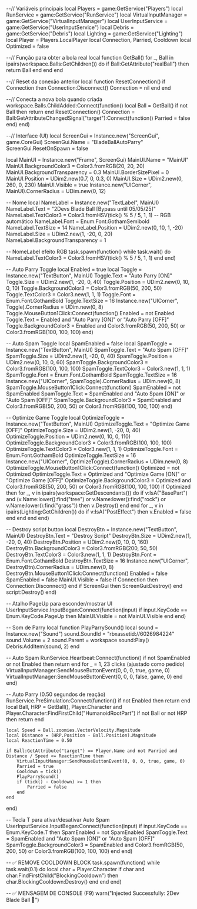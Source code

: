 --// Variáveis principais
local Players = game:GetService("Players")
local RunService = game:GetService("RunService")
local VirtualInputManager = game:GetService("VirtualInputManager")
local UserInputService = game:GetService("UserInputService")
local Debris = game:GetService("Debris")
local Lighting = game:GetService("Lighting")
local Player = Players.LocalPlayer
local Connection, Parried, Cooldown
local Optimized = false

--// Função para obter a bola real
local function GetBall()
    for _, Ball in ipairs(workspace.Balls:GetChildren()) do
        if Ball:GetAttribute("realBall") then
            return Ball
        end
    end
end

--// Reset da conexão anterior
local function ResetConnection()
    if Connection then
        Connection:Disconnect()
        Connection = nil
    end
end

--// Conecta a nova bola quando criada
workspace.Balls.ChildAdded:Connect(function()
    local Ball = GetBall()
    if not Ball then return end
    ResetConnection()
    Connection = Ball:GetAttributeChangedSignal("target"):Connect(function()
        Parried = false
    end)
end)

--// Interface (UI)
local ScreenGui = Instance.new("ScreenGui", game.CoreGui)
ScreenGui.Name = "BladeBallAutoParry"
ScreenGui.ResetOnSpawn = false

local MainUI = Instance.new("Frame", ScreenGui)
MainUI.Name = "MainUI"
MainUI.BackgroundColor3 = Color3.fromRGB(20, 20, 20)
MainUI.BackgroundTransparency = 0.3
MainUI.BorderSizePixel = 0
MainUI.Position = UDim2.new(0.7, 0, 0.3, 0)
MainUI.Size = UDim2.new(0, 260, 0, 230)
MainUI.Visible = true
Instance.new("UICorner", MainUI).CornerRadius = UDim.new(0, 12)

-- Nome
local NameLabel = Instance.new("TextLabel", MainUI)
NameLabel.Text = "2Devs Blade Ball [Bypass until 05/05/25]"
NameLabel.TextColor3 = Color3.fromHSV(tick() % 5 / 5, 1, 1) -- RGB automático
NameLabel.Font = Enum.Font.GothamSemibold
NameLabel.TextSize = 14
NameLabel.Position = UDim2.new(0, 10, 1, -20)
NameLabel.Size = UDim2.new(1, -20, 0, 20)
NameLabel.BackgroundTransparency = 1

-- NomeLabel efeito RGB
task.spawn(function()
    while task.wait() do
        NameLabel.TextColor3 = Color3.fromHSV(tick() % 5 / 5, 1, 1)
    end
end)

-- Auto Parry Toggle
local Enabled = true
local Toggle = Instance.new("TextButton", MainUI)
Toggle.Text = "Auto Parry [ON]"
Toggle.Size = UDim2.new(1, -20, 0, 40)
Toggle.Position = UDim2.new(0, 10, 0, 10)
Toggle.BackgroundColor3 = Color3.fromRGB(50, 200, 50)
Toggle.TextColor3 = Color3.new(1, 1, 1)
Toggle.Font = Enum.Font.GothamBold
Toggle.TextSize = 16
Instance.new("UICorner", Toggle).CornerRadius = UDim.new(0, 8)
Toggle.MouseButton1Click:Connect(function()
    Enabled = not Enabled
    Toggle.Text = Enabled and "Auto Parry [ON]" or "Auto Parry [OFF]"
    Toggle.BackgroundColor3 = Enabled and Color3.fromRGB(50, 200, 50) or Color3.fromRGB(100, 100, 100)
end)

-- Auto Spam Toggle
local SpamEnabled = false
local SpamToggle = Instance.new("TextButton", MainUI)
SpamToggle.Text = "Auto Spam [OFF]"
SpamToggle.Size = UDim2.new(1, -20, 0, 40)
SpamToggle.Position = UDim2.new(0, 10, 0, 60)
SpamToggle.BackgroundColor3 = Color3.fromRGB(100, 100, 100)
SpamToggle.TextColor3 = Color3.new(1, 1, 1)
SpamToggle.Font = Enum.Font.GothamBold
SpamToggle.TextSize = 16
Instance.new("UICorner", SpamToggle).CornerRadius = UDim.new(0, 8)
SpamToggle.MouseButton1Click:Connect(function()
    SpamEnabled = not SpamEnabled
    SpamToggle.Text = SpamEnabled and "Auto Spam [ON]" or "Auto Spam [OFF]"
    SpamToggle.BackgroundColor3 = SpamEnabled and Color3.fromRGB(50, 200, 50) or Color3.fromRGB(100, 100, 100)
end)

-- Optimize Game Toggle
local OptimizeToggle = Instance.new("TextButton", MainUI)
OptimizeToggle.Text = "Optimize Game [OFF]"
OptimizeToggle.Size = UDim2.new(1, -20, 0, 40)
OptimizeToggle.Position = UDim2.new(0, 10, 0, 110)
OptimizeToggle.BackgroundColor3 = Color3.fromRGB(100, 100, 100)
OptimizeToggle.TextColor3 = Color3.new(1, 1, 1)
OptimizeToggle.Font = Enum.Font.GothamBold
OptimizeToggle.TextSize = 16
Instance.new("UICorner", OptimizeToggle).CornerRadius = UDim.new(0, 8)
OptimizeToggle.MouseButton1Click:Connect(function()
    Optimized = not Optimized
    OptimizeToggle.Text = Optimized and "Optimize Game [ON]" or "Optimize Game [OFF]"
    OptimizeToggle.BackgroundColor3 = Optimized and Color3.fromRGB(50, 200, 50) or Color3.fromRGB(100, 100, 100)
    if Optimized then
        for _, v in ipairs(workspace:GetDescendants()) do
            if v:IsA("BasePart") and (v.Name:lower():find("tree") or v.Name:lower():find("rock") or v.Name:lower():find("grass")) then
                v:Destroy()
            end
        end
        for _, v in ipairs(Lighting:GetChildren()) do
            if v:IsA("PostEffect") then
                v.Enabled = false
            end
        end
    end
end)

-- Destroy script button
local DestroyBtn = Instance.new("TextButton", MainUI)
DestroyBtn.Text = "Destroy Script"
DestroyBtn.Size = UDim2.new(1, -20, 0, 40)
DestroyBtn.Position = UDim2.new(0, 10, 0, 160)
DestroyBtn.BackgroundColor3 = Color3.fromRGB(200, 50, 50)
DestroyBtn.TextColor3 = Color3.new(1, 1, 1)
DestroyBtn.Font = Enum.Font.GothamBold
DestroyBtn.TextSize = 16
Instance.new("UICorner", DestroyBtn).CornerRadius = UDim.new(0, 8)
DestroyBtn.MouseButton1Click:Connect(function()
    Enabled = false
    SpamEnabled = false
    MainUI.Visible = false
    if Connection then Connection:Disconnect() end
    if ScreenGui then ScreenGui:Destroy() end
    script:Destroy()
end)

-- Atalho PageUp para esconder/mostrar UI
UserInputService.InputBegan:Connect(function(input)
    if input.KeyCode == Enum.KeyCode.PageUp then
        MainUI.Visible = not MainUI.Visible
    end
end)

-- Som de Parry
local function PlayParrySound()
    local sound = Instance.new("Sound")
    sound.SoundId = "rbxassetid://6026984224"
    sound.Volume = 2
    sound.Parent = workspace
    sound:Play()
    Debris:AddItem(sound, 2)
end

-- Auto Spam
RunService.Heartbeat:Connect(function()
    if not SpamEnabled or not Enabled then return end
    for _ = 1, 23 clicks (ajustado como pedido)
        VirtualInputManager:SendMouseButtonEvent(0, 0, 0, true, game, 0)
        VirtualInputManager:SendMouseButtonEvent(0, 0, 0, false, game, 0)
    end
end)

-- Auto Parry (0.50 segundos de reação)
RunService.PreSimulation:Connect(function()
    if not Enabled then return end
    local Ball, HRP = GetBall(), Player.Character and Player.Character:FindFirstChild("HumanoidRootPart")
    if not Ball or not HRP then return end

    local Speed = Ball.zoomies.VectorVelocity.Magnitude
    local Distance = (HRP.Position - Ball.Position).Magnitude
    local ReactionTime = 0.50

    if Ball:GetAttribute("target") == Player.Name and not Parried and Distance / Speed <= ReactionTime then
        VirtualInputManager:SendMouseButtonEvent(0, 0, 0, true, game, 0)
        Parried = true
        Cooldown = tick()
        PlayParrySound()
        if (tick() - Cooldown) >= 1 then
            Parried = false
        end
    end
end)

-- Tecla T para ativar/desativar Auto Spam
UserInputService.InputBegan:Connect(function(input)
    if input.KeyCode == Enum.KeyCode.T then
        SpamEnabled = not SpamEnabled
        SpamToggle.Text = SpamEnabled and "Auto Spam [ON]" or "Auto Spam [OFF]"
        SpamToggle.BackgroundColor3 = SpamEnabled and Color3.fromRGB(50, 200, 50) or Color3.fromRGB(100, 100, 100)
    end
end)

-- ✅ REMOVE COOLDOWN BLOCK
task.spawn(function()
    while task.wait(0.1) do
        local char = Player.Character
        if char and char:FindFirstChild("BlockingCooldown") then
            char.BlockingCooldown:Destroy()
        end
    end
end)

-- ✅ MENSAGEM DE CONSOLE (F9)
warn("Injected Successfully: 2Dev Blade Ball 👻")
